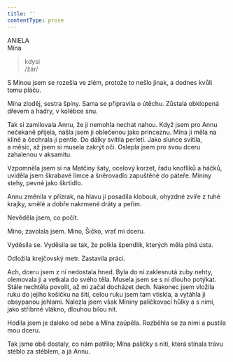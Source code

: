 ```yaml
---
title: ''
contentType: prose
---
```


<section>

ANIELA  
Mína

> kdysi  
> /žár/

S Mínou jsem se rozešla ve zlém, protože to nešlo jinak, a dodnes kvůli tomu pláču.

Mína zloděj, sestra špíny. Sama se připravila o útěchu. Zůstala obklopená dřevem a hadry, v kolébce snu.

Tak si zamilovala Annu, že ji nemohla nechat nahou. Když jsem pro Annu nečekaně přijela, našla jsem ji oblečenou jako princeznu. Mína ji měla na klíně a čechrala jí pentle. Do dálky svítila perletí. Jako slunce svítila, a měsíc, až jsem si musela zakrýt oči. Oslepla jsem pro svou dceru zahalenou v aksamitu.

Vzpomněla jsem si na Matčiny šaty, ocelový korzet, řadu knoflíků a háčků, uviděla jsem škrabavé límce a šněrovadlo zapuštěné do páteře. Míniny stehy, pevné jako škrtidlo.

Annu změnila v přízrak, na hlavu jí posadila klobouk, ohyzdné zvíře z tuhé krajky, smělé a dobře nakrmené dráty a peřím.

</section>

<section>

Nevěděla jsem, co počít.

</section>

<section>

Míno, zavolala jsem. Míno, Šičko, vrať mi dceru.

Vyděsila se. Vyděsila se tak, že polkla špendlík, kterých měla plná ústa.

Odložila krejčovský metr. Zastavila práci.

</section>

<section>

Ach, dceru jsem z ní nedostala hned. Byla do ní zaklesnutá zuby nehty, olemovala ji a vetkala do svého těla. Musela jsem se s ní dlouho potýkat. Stále nechtěla povolit, až mi začal docházet dech. Nakonec jsem vložila ruku do jejího košíčku na šití, celou ruku jsem tam vtiskla, a vytáhla ji obsypanou jehlami. Nalezla jsem však Míniny paličkovací hůlky a s nimi, jako stříbrné vlákno, dlouhou bílou nit.

Hodila jsem je daleko od sebe a Mína zaúpěla. Rozběhla se za nimi a pustila mou dceru.

Tak jsme obě dostaly, co nám patřilo; Mína paličky s nití, která stínala trávu stéblo za stéblem, a já Annu.

</section>
